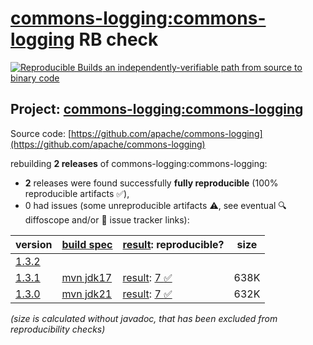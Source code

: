 [commons-logging:commons-logging](https://central.sonatype.com/artifact/commons-logging/commons-logging/versions) RB check
=======

[![Reproducible Builds](https://reproducible-builds.org/images/logos/rb.svg) an independently-verifiable path from source to binary code](https://reproducible-builds.org/)

## Project: [commons-logging:commons-logging](https://central.sonatype.com/artifact/commons-logging/commons-logging/versions)

Source code: [https://github.com/apache/commons-logging](https://github.com/apache/commons-logging)

rebuilding **2 releases** of commons-logging:commons-logging:
- **2** releases were found successfully **fully reproducible** (100% reproducible artifacts :white_check_mark:),
- 0 had issues (some unreproducible artifacts :warning:, see eventual :mag: diffoscope and/or :memo: issue tracker links):

| version | [build spec](/BUILDSPEC.md) | [result](https://reproducible-builds.org/docs/jvm/): reproducible? | size |
| -- | --------- | ------ | -- |
| [1.3.2](https://central.sonatype.com/artifact/commons-logging/commons-logging/1.3.2/pom) | | | |
| [1.3.1](https://central.sonatype.com/artifact/commons-logging/commons-logging/1.3.1/pom) | [mvn jdk17](commons-logging-1.3.1.buildspec) | [result](commons-logging-1.3.1.buildinfo): [7 :white_check_mark: ](commons-logging-1.3.1.buildcompare) | 638K |
| [1.3.0](https://central.sonatype.com/artifact/commons-logging/commons-logging/1.3.0/pom) | [mvn jdk21](commons-logging-1.3.0.buildspec) | [result](commons-logging-1.3.0.buildinfo): [7 :white_check_mark: ](commons-logging-1.3.0.buildcompare) | 632K |

<i>(size is calculated without javadoc, that has been excluded from reproducibility checks)</i>

